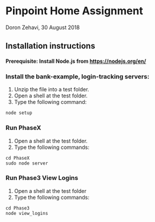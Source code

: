 # Pinpoint Home Assignment
Doron Zehavi, 30 August 2018

## Installation instructions

#### Prerequisite: Install Node.js from https://nodejs.org/en/

### Install the bank-example, login-tracking servers:

1. Unzip the file into a test folder.
1. Open a shell at the test folder.
1. Type the following command:
```
node setup
```
### Run PhaseX
1. Open a shell at the test folder.
1. Type the following commands:
```
cd PhaseX
sudo node server
```
### Run Phase3 View Logins
1. Open a shell at the test folder
1. Type the following commands:
```
cd Phase3
node view_logins
```
